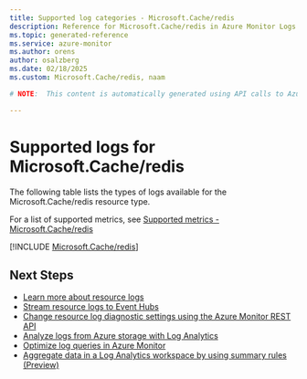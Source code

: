 ```yaml
---
title: Supported log categories - Microsoft.Cache/redis
description: Reference for Microsoft.Cache/redis in Azure Monitor Logs.
ms.topic: generated-reference
ms.service: azure-monitor
ms.author: orens
author: osalzberg
ms.date: 02/18/2025
ms.custom: Microsoft.Cache/redis, naam

# NOTE:  This content is automatically generated using API calls to Azure. Any edits made on these files will be overwritten in the next run of the script. 

---
```





# Supported logs for Microsoft.Cache/redis  
The following table lists the types of logs available for the Microsoft.Cache/redis resource type.
  
  
  
For a list of supported metrics, see [Supported metrics - Microsoft.Cache/redis](../supported-metrics/microsoft-cache-redis-metrics.md)  
  

  
[!INCLUDE [Microsoft.Cache/redis](~/reusable-content/ce-skilling/azure/includes/azure-monitor/reference/logs/microsoft-cache-redis-logs-include.md)]  
  

## Next Steps

* [Learn more about resource logs](/azure/azure-monitor/essentials/platform-logs-overview)
* [Stream resource logs to Event Hubs](/azure/azure-monitor/essentials/resource-logs#send-to-azure-event-hubs)
* [Change resource log diagnostic settings using the Azure Monitor REST API](/rest/api/monitor/diagnosticsettings)
* [Analyze logs from Azure storage with Log Analytics](/azure/azure-monitor/essentials/resource-logs#send-to-log-analytics-workspace)
* [Optimize log queries in Azure Monitor](/azure/azure-monitor/logs/query-optimization)
* [Aggregate data in a Log Analytics workspace by using summary rules (Preview)](/azure/azure-monitor/logs/summary-rules)